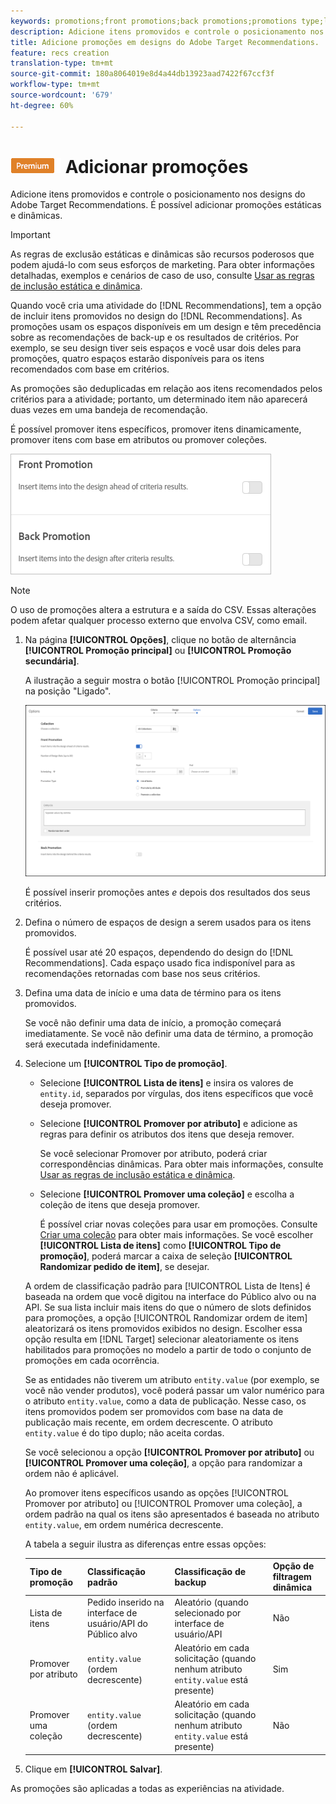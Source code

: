 ```yaml
---
keywords: promotions;front promotions;back promotions;promotions type;list of items;promote by attribute;promote a collection
description: Adicione itens promovidos e controle o posicionamento nos designs do Adobe Target Recommendations. É possível adicionar promoções estáticas e dinâmicas.
title: Adicione promoções em designs do Adobe Target Recommendations.
feature: recs creation
translation-type: tm+mt
source-git-commit: 180a8064019e8d4a44db13923aad7422f67ccf3f
workflow-type: tm+mt
source-wordcount: '679'
ht-degree: 60%

---
```



# ![PREMIUM](/help/assets/premium.png) Adicionar promoções

Adicione itens promovidos e controle o posicionamento nos designs do Adobe Target Recommendations. É possível adicionar promoções estáticas e dinâmicas.

>[!IMPORTANT]
>
>As regras de exclusão estáticas e dinâmicas são recursos poderosos que podem ajudá-lo com seus esforços de marketing. Para obter informações detalhadas, exemplos e cenários de caso de uso, consulte [Usar as regras de inclusão estática e dinâmica](/help/c-recommendations/c-algorithms/use-dynamic-and-static-inclusion-rules.md#concept_4CB5C0FA705D4E449BD0B37B3D987F9F).

Quando você cria uma atividade do [!DNL Recommendations], tem a opção de incluir itens promovidos no design do [!DNL Recommendations]. As promoções usam os espaços disponíveis em um design e têm precedência sobre as recomendações de back-up e os resultados de critérios. Por exemplo, se seu design tiver seis espaços e você usar dois deles para promoções, quatro espaços estarão disponíveis para os itens recomendados com base em critérios.

As promoções são deduplicadas em relação aos itens recomendados pelos critérios para a atividade; portanto, um determinado item não aparecerá duas vezes em uma bandeja de recomendação.

É possível promover itens específicos, promover itens dinamicamente, promover itens com base em atributos ou promover coleções.

![](assets/add_promotion_toggles.png)

>[!NOTE]
>
>O uso de promoções altera a estrutura e a saída do CSV. Essas alterações podem afetar qualquer processo externo que envolva CSV, como email.

1. Na página **[!UICONTROL Opções]**, clique no botão de alternância **[!UICONTROL Promoção principal]** ou **[!UICONTROL Promoção secundária]**.

   A ilustração a seguir mostra o botão [!UICONTROL Promoção principal] na posição &quot;Ligado&quot;.

   ![Adicionar opções de Promoção principal](/help/c-recommendations/t-create-recs-activity/assets/add_promotion_front.png)

   É possível inserir promoções antes *e* depois dos resultados dos seus critérios.
1. Defina o número de espaços de design a serem usados para os itens promovidos.

   É possível usar até 20 espaços, dependendo do design do [!DNL Recommendations]. Cada espaço usado fica indisponível para as recomendações retornadas com base nos seus critérios.

1. Defina uma data de início e uma data de término para os itens promovidos.

   Se você não definir uma data de início, a promoção começará imediatamente. Se você não definir uma data de término, a promoção será executada indefinidamente.

1. Selecione um **[!UICONTROL Tipo de promoção]**.

   * Selecione **[!UICONTROL Lista de itens]** e insira os valores de `entity.id`, separados por vírgulas, dos itens específicos que você deseja promover.

   * Selecione **[!UICONTROL Promover por atributo]** e adicione as regras para definir os atributos dos itens que deseja remover.

      Se você selecionar Promover por atributo, poderá criar correspondências dinâmicas. Para obter mais informações, consulte [Usar as regras de inclusão estática e dinâmica](/help/c-recommendations/c-algorithms/use-dynamic-and-static-inclusion-rules.md#concept_4CB5C0FA705D4E449BD0B37B3D987F9F).

   * Selecione **[!UICONTROL Promover uma coleção]** e escolha a coleção de itens que deseja promover.

      É possível criar novas coleções para usar em promoções. Consulte [Criar uma coleção](/help/c-recommendations/c-products/collections.md#task_1256DFF6842141FCAADD9E1428EF7F08) para obter mais informações.
   Se você escolher **[!UICONTROL Lista de itens]** como **[!UICONTROL Tipo de promoção]**, poderá marcar a caixa de seleção **[!UICONTROL Randomizar pedido de item]**, se desejar.

   A ordem de classificação padrão para [!UICONTROL Lista de Itens] é baseada na ordem que você digitou na interface do Público alvo ou na API. Se sua lista incluir mais itens do que o número de slots definidos para promoções, a opção [!UICONTROL Randomizar ordem de item] aleatorizará os itens promovidos exibidos no design. Escolher essa opção resulta em [!DNL Target] selecionar aleatoriamente os itens habilitados para promoções no modelo a partir de todo o conjunto de promoções em cada ocorrência.

   Se as entidades não tiverem um atributo `entity.value` (por exemplo, se você não vender produtos), você poderá passar um valor numérico para o atributo `entity.value`, como a data de publicação. Nesse caso, os itens promovidos podem ser promovidos com base na data de publicação mais recente, em ordem decrescente. O atributo `entity.value` é do tipo duplo; não aceita cordas.

   Se você selecionou a opção **[!UICONTROL Promover por atributo]** ou **[!UICONTROL Promover uma coleção]**, a opção para randomizar a ordem não é aplicável.

   Ao promover itens específicos usando as opções [!UICONTROL Promover por atributo] ou [!UICONTROL Promover uma coleção], a ordem padrão na qual os itens são apresentados é baseada no atributo `entity.value`, em ordem numérica decrescente.

   A tabela a seguir ilustra as diferenças entre essas opções:

   | Tipo de promoção | Classificação padrão | Classificação de backup | Opção de filtragem dinâmica |
   | --- | --- | --- | --- |
   | Lista de itens | Pedido inserido na interface de usuário/API do Público alvo | Aleatório (quando selecionado por interface de usuário/API | Não |
   | Promover por atributo | `entity.value` (ordem decrescente) | Aleatório em cada solicitação (quando nenhum atributo `entity.value` está presente) | Sim |
   | Promover uma coleção | `entity.value` (ordem decrescente) | Aleatório em cada solicitação (quando nenhum atributo `entity.value` está presente) | Não |

1. Clique em **[!UICONTROL Salvar]**.

As promoções são aplicadas a todas as experiências na atividade.
